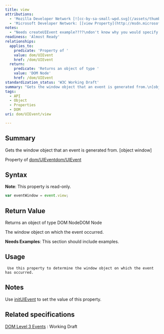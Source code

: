 ```yaml
---
title: view
attributions:
  - 'Mozilla Developer Network [![cc-by-sa-small-wpd.svg](/assets/thumb/8/8c/cc-by-sa-small-wpd.svg/120px-cc-by-sa-small-wpd.svg.png)](http://creativecommons.org/licenses/by-sa/3.0/us/): [[event.view](https://developer.mozilla.org/en-US/docs/Web/API/event.view) Article]'
  - 'Microsoft Developer Network: [[view Property](http://msdn.microsoft.com/en-us/library/ie/ff974803(v=vs.85).aspx) Article]'
notes:
  - "Needs createUIEvent example????\ndon't know why you would specify a different window to the current in creteUIEvent."
readiness: 'Almost Ready'
relationships:
  applies_to:
    predicate: 'Property of '
    value: dom/UIEvent
    href: /dom/UIEvent
  return:
    predicate: 'Returns an object of type '
    value: 'DOM Node'
    href: /dom/UIEvent
standardization_status: 'W3C Working Draft'
summary: "Gets the window object that an event is generated from.\n[object window]\n"
tags:
  - API
  - Object
  - Properties
  - DOM
uri: dom/UIEvent/view

---
```

## <span>Summary</span>

Gets the window object that an event is generated from. [object window]

Property of [dom/UIEvent](/dom/UIEvent)[dom/UIEvent](/dom/UIEvent)

## <span>Syntax</span>

**Note**: This property is read-only.

``` js
var eventWindow = event.view;
```

## <span>Return Value</span>

Returns an object of type DOM NodeDOM Node

The window object on which the event occurred.

**Needs Examples**: This section should include examples.

## <span>Usage</span>

     Use this property to determine the window object on which the event has occurred.

## <span>Notes</span>

Use [initUIEvent](/dom/UIEvent/initUIEvent) to set the value of this property.

## <span>Related specifications</span>

[DOM Level 3 Events](http://www.w3.org/TR/DOM-Level-3-Events/)
:   Working Draft

